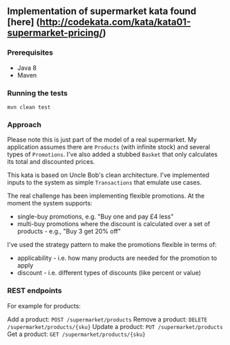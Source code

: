 ## Implementation of supermarket kata found [here] (http://codekata.com/kata/kata01-supermarket-pricing/)

### Prerequisites

* Java 8
* Maven

### Running the tests

`mvn clean test`

### Approach

Please note this is just part of the model of a real supermarket. My application
assumes there are `Products` (with infinite stock) and several types of `Promotions`. I've also added a stubbed 
`Basket` that only calculates its total and discounted prices.

This kata is based on Uncle Bob's clean architecture. I've implemented inputs to the system
as simple `Transactions` that emulate use cases.

The real challenge has been implementing flexible promotions. At the moment the system supports:

* single-buy promotions, e.g. "Buy one and pay £4 less"
* multi-buy promotions where the discount is calculated over a set of products - e.g., "Buy 3 get 20% off"

I've used the strategy pattern to make the promotions flexible in terms of:
* applicability - i.e. how many products are needed for the promotion to apply
* discount - i.e. different types of discounts (like percent or value)

### REST endpoints 

For example for products:

Add a product: `POST /supermarket/products`
Remove a product: `DELETE /supermarket/products/{sku}`
Update a product: `PUT /supermarket/products`
Get a product: `GET /supermarket/products/{sku}`



